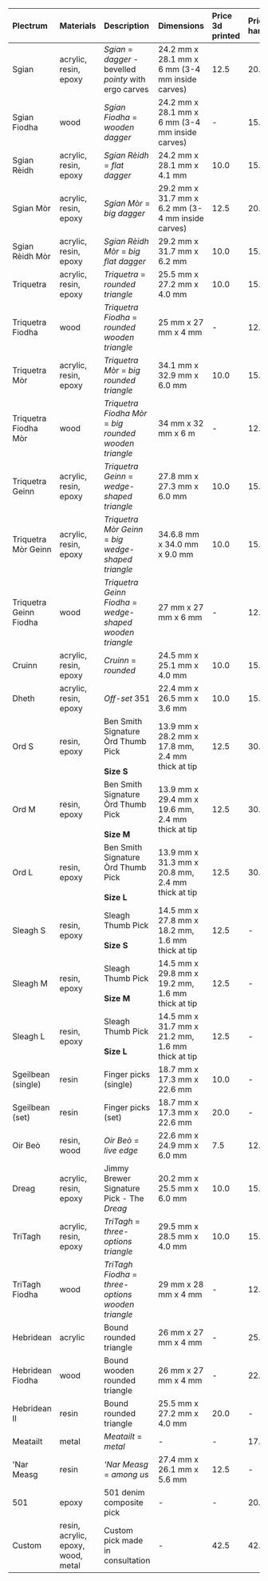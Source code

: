 | Plectrum               | Materials                          | Description                                               | Dimensions                                        | Price 3d printed   | Price handmade   | Price cast   |
|:-----------------------|:-----------------------------------|:----------------------------------------------------------|:--------------------------------------------------|:-------------------|:-----------------|:-------------|
| Sgian                  | acrylic, resin, epoxy              | *Sgian* = *dagger* - bevelled *pointy* with ergo carves   | 24.2 mm x 28.1 mm x 6 mm (3-4 mm inside carves)   | 12.5               | 20.0             | 12.5         |
| Sgian Fiodha           | wood                               | *Sgian Fiodha* = *wooden dagger*                          | 24.2 mm x 28.1 mm x 6 mm (3-4 mm inside carves)   | -                  | 15.0             | -            |
| Sgian Rèidh            | acrylic, resin, epoxy              | *Sgian Rèidh* = *flat dagger*                             | 24.2 mm x 28.1 mm x 4.1 mm                        | 10.0               | 15.0             | 10.0         |
| Sgian Mòr              | acrylic, resin, epoxy              | *Sgian Mòr* = *big dagger*                                | 29.2 mm x 31.7 mm x 6.2 mm (3-4 mm inside carves) | 12.5               | 20.0             | 12.5         |
| Sgian Rèidh Mòr        | acrylic, resin, epoxy              | *Sgian Rèidh Mòr* = *big flat dagger*                     | 29.2 mm x 31.7 mm x 6.2 mm                        | 10.0               | 15.0             | 10.0         |
| Triquetra              | acrylic, resin, epoxy              | *Triquetra* = *rounded triangle*                          | 25.5 mm x 27.2 mm x 4.0 mm                        | 10.0               | 15.0             | 10.0         |
| Triquetra Fiodha       | wood                               | *Triquetra Fiodha* = *rounded wooden triangle*            | 25 mm x 27 mm x 4 mm                              | -                  | 12.5             | -            |
| Triquetra Mòr          | acrylic, resin, epoxy              | *Triquetra Mòr* = *big rounded triangle*                  | 34.1 mm x 32.9 mm x 6.0 mm                        | 10.0               | 15.0             | 10.0         |
| Triquetra Fiodha Mòr   | wood                               | *Triquetra Fiodha Mòr* = *big rounded wooden triangle*    | 34 mm x 32 mm x 6 m                               | -                  | 12.5             | -            |
| Triquetra Geinn        | acrylic, resin, epoxy              | *Triquetra Geinn* = *wedge-shaped triangle*               | 27.8 mm x 27.3 mm x 6.0 mm                        | 10.0               | 15.0             | 10.0         |
| Triquetra Mòr Geinn    | acrylic, resin, epoxy              | *Triquetra Mòr Geinn* = *big wedge-shaped triangle*       | 34.6.8 mm x 34.0 mm x 9.0 mm                      | 10.0               | 15.0             | 10.0         |
| Triquetra Geinn Fiodha | wood                               | *Triquetra Geinn Fiodha* = *wedge-shaped wooden triangle* | 27 mm x 27 mm x 6 mm                              | -                  | 12.5             | -            |
| Cruinn                 | acrylic, resin, epoxy              | *Cruinn* = *rounded*                                      | 24.5 mm x 25.1 mm x 4.0 mm                        | 10.0               | 15.0             | 10.0         |
| Dheth                  | acrylic, resin, epoxy              | *Off-set* 351                                             | 22.4 mm x 26.5 mm x 3.6 mm                        | 10.0               | 15.0             | 10.0         |
| Ord S                  | resin, epoxy                       | Ben Smith Signature Òrd Thumb Pick<br/><br/>**Size S**    | 13.9 mm x 28.2 mm x 17.8 mm, 2.4 mm thick at tip  | 12.5               | 30.0             | 12.5         |
| Ord M                  | resin, epoxy                       | Ben Smith Signature Òrd Thumb Pick<br/><br/>**Size M**    | 13.9 mm x 29.4 mm x 19.6 mm, 2.4 mm thick at tip  | 12.5               | 30.0             | 12.5         |
| Ord L                  | resin, epoxy                       | Ben Smith Signature Òrd Thumb Pick<br/><br/>**Size L**    | 13.9 mm x 31.3 mm x 20.8 mm, 2.4 mm thick at tip  | 12.5               | 30.0             | 12.5         |
| Sleagh S               | resin, epoxy                       | Sleagh Thumb Pick<br/><br/>**Size S**                     | 14.5 mm x 27.8 mm x 18.2 mm, 1.6 mm thick at tip  | 12.5               | -                | 12.5         |
| Sleagh M               | resin, epoxy                       | Sleagh Thumb Pick<br/><br/>**Size M**                     | 14.5 mm x 29.8 mm x 19.2 mm, 1.6 mm thick at tip  | 12.5               | -                | 12.5         |
| Sleagh L               | resin, epoxy                       | Sleagh Thumb Pick<br/><br/>**Size L**                     | 14.5 mm x 31.7 mm x 21.2 mm, 1.6 mm thick at tip  | 12.5               | -                | 12.5         |
| Sgeilbean (single)     | resin                              | Finger picks (single)                                     | 18.7 mm x 17.3 mm x 22.6 mm                       | 10.0               | -                | -            |
| Sgeilbean (set)        | resin                              | Finger picks (set)                                        | 18.7 mm x 17.3 mm x 22.6 mm                       | 20.0               | -                | -            |
| Oir Beò                | resin, wood                        | *Oir Beò* = *live edge*                                   | 22.6 mm x 24.9 mm x 6.0 mm                        | 7.5                | 12.5             | 7.5          |
| Dreag                  | acrylic, resin, epoxy              | Jimmy Brewer Signature Pick - The *Dreag*                 | 20.2 mm x 25.5 mm x 6.0 mm                        | 10.0               | 15.0             | 10.0         |
| TriTagh                | acrylic, resin, epoxy              | *TriTagh* = *three-options triangle*                      | 29.5 mm x 28.5 mm x 4.0 mm                        | 10.0               | 15.0             | 10.0         |
| TriTagh Fiodha         | wood                               | *TriTagh Fiodha* = *three-options wooden triangle*        | 29 mm x 28 mm x 4 mm                              | -                  | 12.5             | -            |
| Hebridean              | acrylic                            | Bound rounded triangle                                    | 26 mm x 27 mm x 4 mm                              | -                  | 25.0             | -            |
| Hebridean Fiodha       | wood                               | Bound wooden rounded triangle                             | 26 mm x 27 mm x 4 mm                              | -                  | 22.5             | -            |
| Hebridean II           | resin                              | Bound rounded triangle                                    | 25.5 mm x 27.2 mm x 4.0 mm                        | 20.0               | -                | -            |
| Meatailt               | metal                              | *Meatailt* = *metal*                                      | -                                                 | -                  | 17.5             | -            |
| 'Nar Measg             | resin                              | *'Nar Measg* = *among us*                                 | 27.4 mm x 26.1 mm x 5.6 mm                        | 12.5               | -                | -            |
| 501                    | epoxy                              | 501 denim composite pick                                  | -                                                 | -                  | 20.0             | -            |
| Custom                 | resin, acrylic, epoxy, wood, metal | Custom pick made in consultation                          | -                                                 | 42.5               | 42.5             | 42.5         |